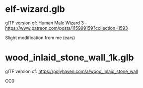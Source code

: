 # elf-wizard.glb

glTF version of: Human Male Wizard 3 - https://www.patreon.com/posts/115999159?collection=1593

Slight modification from me (ears)

# wood_inlaid_stone_wall_1k.glb

glTF version of: https://polyhaven.com/a/wood_inlaid_stone_wall

CC0
